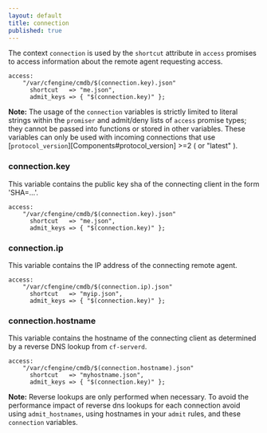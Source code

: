 ```yaml
---
layout: default
title: connection
published: true
---
```


The context `connection` is used by the `shortcut` attribute in `access`
promises to access information about the remote agent requesting access.

```cf3
access:
    "/var/cfengine/cmdb/$(connection.key).json"
      shortcut   => "me.json",
      admit_keys => { "$(connection.key)" };
```

**Note:** The usage of the `connection` variables is strictly limited to
literal strings within the `promiser` and admit/deny lists of `access` promise
types; they cannot be passed into functions or stored in other variables. These
variables can only be used with incoming connections that use
[`protocol_version`][Components#protocol_version] >=2 ( or "latest" ).

### connection.key

This variable contains the public key sha of the connecting client in the form 'SHA=...'.

```cf3
access:
    "/var/cfengine/cmdb/$(connection.key).json"
      shortcut   => "me.json",
      admit_keys => { "$(connection.key)" };
```


### connection.ip

This variable contains the IP address of the connecting remote agent.

```cf3
access:
    "/var/cfengine/cmdb/$(connection.ip).json"
      shortcut   => "myip.json",
      admit_keys => { "$(connection.key)" };
```


### connection.hostname

This variable contains the hostname of the connecting client as determined by a
reverse DNS lookup from `cf-serverd`.

```cf3
access:
    "/var/cfengine/cmdb/$(connection.hostname).json"
      shortcut   => "myhostname.json",
      admit_keys => { "$(connection.key)" };
```

**Note:** Reverse lookups are only performed when necessary. To avoid the
performance impact of reverse dns lookups for each connection avoid using
`admit_hostnames`, using hostnames in your `admit` rules, and these
`connection` variables.
